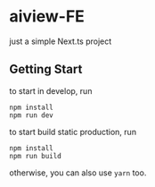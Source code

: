 # aiview-FE

just a simple Next.ts project

## Getting Start

to start in develop, run

```cli
npm install
npm run dev
```

to start build static production, run

```cli
npm install
npm run build
```

otherwise, you can also use `yarn` too.
